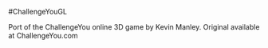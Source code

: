 #ChallengeYouGL

Port of the ChallengeYou online 3D game by Kevin Manley. 
Original available at ChallengeYou.com
